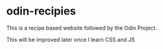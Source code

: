 # odin-recipies
This is a recipe based website followed by the Odin Project.

This will be improved later once I learn CSS and JS


